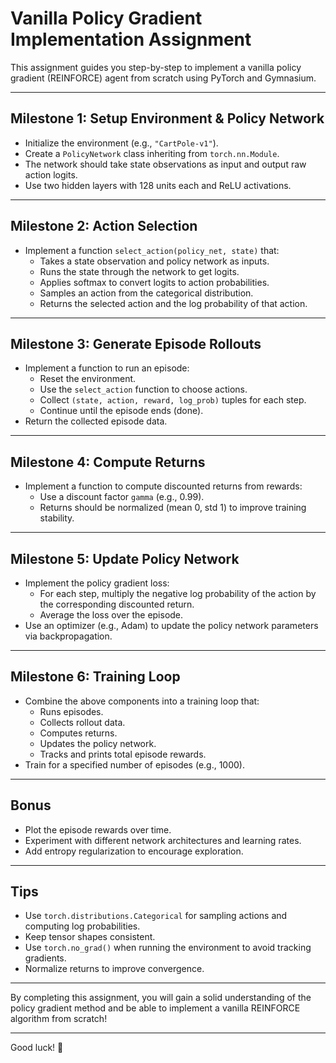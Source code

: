 # Vanilla Policy Gradient Implementation Assignment

This assignment guides you step-by-step to implement a vanilla policy gradient (REINFORCE) agent from scratch using PyTorch and Gymnasium.

---

## Milestone 1: Setup Environment & Policy Network

- Initialize the environment (e.g., `"CartPole-v1"`).
- Create a `PolicyNetwork` class inheriting from `torch.nn.Module`.
- The network should take state observations as input and output raw action logits.
- Use two hidden layers with 128 units each and ReLU activations.

---

## Milestone 2: Action Selection

- Implement a function `select_action(policy_net, state)` that:
  - Takes a state observation and policy network as inputs.
  - Runs the state through the network to get logits.
  - Applies softmax to convert logits to action probabilities.
  - Samples an action from the categorical distribution.
  - Returns the selected action and the log probability of that action.

---

## Milestone 3: Generate Episode Rollouts

- Implement a function to run an episode:
  - Reset the environment.
  - Use the `select_action` function to choose actions.
  - Collect `(state, action, reward, log_prob)` tuples for each step.
  - Continue until the episode ends (done).
- Return the collected episode data.

---

## Milestone 4: Compute Returns

- Implement a function to compute discounted returns from rewards:
  - Use a discount factor `gamma` (e.g., 0.99).
  - Returns should be normalized (mean 0, std 1) to improve training stability.

---

## Milestone 5: Update Policy Network

- Implement the policy gradient loss:
  - For each step, multiply the negative log probability of the action by the corresponding discounted return.
  - Average the loss over the episode.
- Use an optimizer (e.g., Adam) to update the policy network parameters via backpropagation.

---

## Milestone 6: Training Loop

- Combine the above components into a training loop that:
  - Runs episodes.
  - Collects rollout data.
  - Computes returns.
  - Updates the policy network.
  - Tracks and prints total episode rewards.
- Train for a specified number of episodes (e.g., 1000).

---

## Bonus

- Plot the episode rewards over time.
- Experiment with different network architectures and learning rates.
- Add entropy regularization to encourage exploration.

---

## Tips

- Use `torch.distributions.Categorical` for sampling actions and computing log probabilities.
- Keep tensor shapes consistent.
- Use `torch.no_grad()` when running the environment to avoid tracking gradients.
- Normalize returns to improve convergence.

---

By completing this assignment, you will gain a solid understanding of the policy gradient method and be able to implement a vanilla REINFORCE algorithm from scratch!

---

Good luck! 🚀
